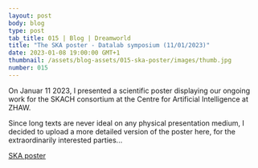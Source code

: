 ```yaml
---
layout: post
body: blog
type: post
tab_title: 015 | Blog | Dreamworld
title: "The SKA poster - Datalab symposium (11/01/2023)"
date: 2023-01-08 19:00:00 GMT+1
thumbnail: /assets/blog-assets/015-ska-poster/images/thumb.jpg
number: 015
---
```


On Januar 11 2023, I presented a scientific poster displaying our
ongoing work for the SKACH consortium at the Centre for Artificial
Intelligence at ZHAW.

Since long texts are never ideal on any physical presentation medium,
I decided to upload a more detailed version of the poster here, for
the extraordinarily interested parties...

<!--more-->

[SKA poster ](/assets/blog-assets/015-ska-poster/files/ska_poster_long.pdf)
